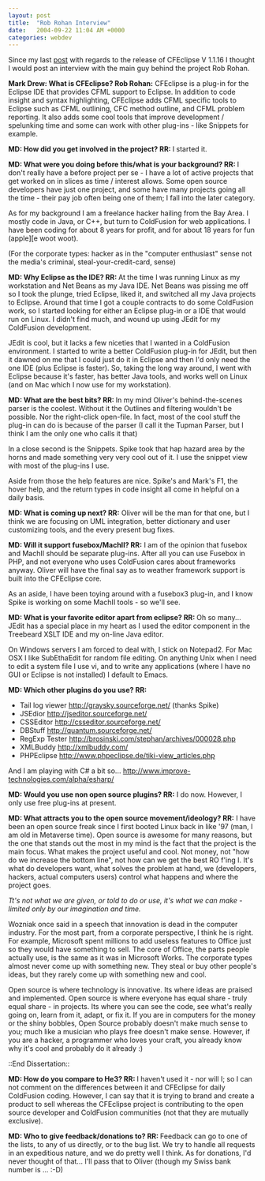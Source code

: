 ```yaml
---
layout: post
title:  "Rob Rohan Interview"
date:   2004-09-22 11:04 AM +0000
categories: webdev
---
```

<p>Since my last <a href="http://cybersonic.blogspot.com/2004/09/oliver-tupman-interview.html">post</a> with regards to the release of CFEclipse V 1.1.16
I thought I would post an interview with the main guy behind the project Rob Rohan.</p><p><strong>Mark Drew: What is CFEclipse? </strong>
<strong>Rob Rohan:</strong> CFEclipse is a plug-in for the Eclipse IDE that provides CFML support to Eclipse. In addition to code insight and syntax highlighting, CFEclipse adds CFML specific tools to Eclipse such as CFML outlining, CFC method outline, and CFML problem reporting. It also adds some cool tools that improve development / spelunking time and some can work with other plug-ins - like Snippets for example. </p><p><strong>MD: How did you get involved in the project? </strong>
<strong>RR: </strong>I started it. </p><strong>MD: What were you doing before this/what is your background?
</strong><strong>RR: </strong>I don't really have a before project per se - I have a lot of active projects that get worked on in slices as time / interest allows. Some open source developers have just one project, and some have many projects going all the time - their pay job often being one of them; I fall into the later category. <p>As for my background I am a freelance hacker hailing from the Bay Area.
I mostly code in Java, or C++, but turn to ColdFusion for web applications. I have been coding for about 8 years for profit, and for about 18 years for fun (apple][e woot woot). </p><p>(For the corporate types: hacker as in the "computer enthusiast" sense not the media's criminal, steal-your-credit-card, sense) </p><p><strong>MD: Why Eclipse as the IDE?
</strong><strong>RR: </strong>At the time I was running Linux as my workstation and Net Beans as my Java IDE. Net Beans was pissing me off so I took the plunge, tried Eclipse, liked it, and switched all my Java projects to Eclipse. Around that time I got a couple contracts to do some ColdFusion work, so I started looking for either an Eclipse plug-in or a IDE that would run on Linux. I didn't find much, and wound up using JEdit for my ColdFusion development. </p><p>JEdit is cool, but it lacks a few niceties that I wanted in a ColdFusion environment. I started to write a better ColdFusion plug-in for JEdit, but then it dawned on me that I could just do it in Eclipse and then I'd only need the one IDE (plus Eclipse is faster). So, taking the long way around, I went with Eclipse because it's faster, has better Java tools, and works well on Linux (and on Mac which I now use for my workstation). </p>
<p><strong>MD: What are the best bits? </strong>
<strong>RR: </strong>In my mind Oliver's behind-the-scenes parser is the coolest. Without it the Outlines and filtering wouldn't be possible. Nor the right-click open-file. In fact, most of the cool stuff the plug-in can do is because of the parser (I call it the Tupman Parser, but I think I am the only one who calls it that)

In a close second is the Snippets. Spike took that hap hazard area by the horns and made something very very cool out of it. I use the snippet view with most of the plug-ins I use.

Aside from those the help features are nice. Spike's and Mark's F1, the hover help, and the return types in code insight all come in helpful on a daily basis. </p><strong>MD: What is coming up next?
</strong><strong>RR:</strong> Oliver will be the man for that one, but I think we are focusing on UML integration, better dictionary and user customizing tools, and the every present bug fixes.
<p><strong>MD: Will it support fusebox/MachII? </strong>
<strong>RR:</strong> I am of the opinion that fusebox and MachII should be separate plug-ins. After all you can use Fusebox in PHP, and not everyone who uses ColdFusion cares about frameworks anyway. Oliver will have the final say as to weather framework support is built into the CFEclipse core. </p><p>As an aside, I have been toying around with a fusebox3 plug-in, and I know Spike is working on some MachII tools - so we'll see. </p><p><strong>MD: What is your favorite editor apart from eclipse? </strong>
<strong>RR: </strong>Oh so many... JEdit has a special place in my heart as I used the editor component in the Treebeard XSLT IDE and my on-line Java editor.

On Windows servers I am forced to deal with, I stick on Notepad2.
For Mac OSX I like SubEthaEdit for random file editing.
On anything Unix when I need to edit a system file I use vi, and to write any applications (where I have no GUI or Eclipse is not installed) I default to Emacs. </p>
<p><strong>MD: Which other plugins do you use?
</strong><strong>RR:</strong> </p><ul><li>Tail log viewer <a href="http://graysky.sourceforge.net/">http://graysky.sourceforge.net/</a> (thanks Spike)</li><li>JSEdior <a href="http://jseditor.sourceforge.net/">http://jseditor.sourceforge.net/</a> </li><li>CSSEditor <a href="http://csseditor.sourceforge.net/">http://csseditor.sourceforge.net/</a> </li><li>DBStuff <a href="http://quantum.sourceforge.net/">http://quantum.sourceforge.net/</a> </li><li>RegExp Tester <a href="http://brosinski.com/stephan/archives/000028.php">http://brosinski.com/stephan/archives/000028.php</a> </li><li>XMLBuddy <a href="http://xmlbuddy.com/">http://xmlbuddy.com/</a> </li><li>PHPEclipse <a href="http://www.phpeclipse.de/tiki-view_articles.php">http://www.phpeclipse.de/tiki-view_articles.php</a></li></ul>
<p>And I am playing with C# a bit so...
<a href="http://www.improve-technologies.com/alpha/esharp/">http://www.improve-technologies.com/alpha/esharp/</a></p>
<p><strong>MD: Would you use non open source plugins? </strong>
<strong>RR:</strong> I do now. However, I only use free plug-ins at present. </p>
<p><strong>MD: What attracts you to the open source movement/ideology? </strong>
<strong>RR:</strong> I have been an open source freak since I first booted Linux back in like '97 (man, I am old in Metaverse time). Open source is awesome for many reasons, but the one that stands out the most in my mind is the fact that the project is the main focus. What makes the project useful and cool. Not money, not "how do we increase the bottom line", not how can we get the best RO f'ing I. It's what do developers want, what solves the problem at hand, we (developers, hackers, actual computers users) control what happens and where the project goes. </p><p><em>Tt's not what we are given, or told to do or use, it's what we can make - limited only by our imagination and time.</em> </p><p>Wozniak once said in a speech that innovation is dead in the computer industry. For the most part, from a corporate perspective, I think he is right. For example, Microsoft spent millions to add useless features to Office just so they would have something to sell. The core of Office, the parts people actually use, is the same as it was in Microsoft Works. The corporate types almost never come up with something new. They steal or buy other people's ideas, but they rarely come up with something new and cool. </p><p>Open source is where technology is innovative. Its where ideas are praised and implemented. Open source is where everyone has equal share - truly equal share - in projects. Its where you can see the code, see what's really going on, learn from it, adapt, or fix it. If you are in computers for the money or the shiny bobbles, Open Source probably doesn't make much sense to you; much like a musician who plays free doesn't make sense. However, if you are a hacker, a programmer who loves your craft, you already know why it's cool and probably do it already :) </p><p>::End Dissertation:: </p>
<p><strong>MD: How do you compare to He3? </strong>
<strong>RR: </strong>I haven't used it - nor will I; so I can not comment on the differences between it and CFEclipse for daily ColdFusion coding. However, I can say that it is trying to brand and create a product to sell whereas the CFEclipse project is contributing to the open source developer and ColdFusion communities (not that they are mutually exclusive). </p><p><strong>MD: Who to give feedback/donations to? </strong>
<strong>RR: </strong>Feedback can go to one of the lists, to any of us directly, or to the bug list. We try to handle all requests in an expeditious nature, and we do pretty well I think. As for donations, I'd never thought of that... I'll pass that to Oliver (though my Swiss bank number is ... :-D) </p>